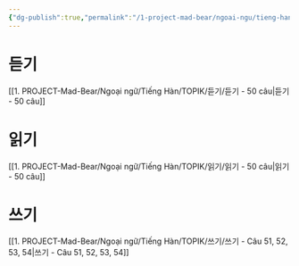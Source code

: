 ```yaml
---
{"dg-publish":true,"permalink":"/1-project-mad-bear/ngoai-ngu/tieng-han/topik/on-topik/","dgPassFrontmatter":true}
---
```


# 듣기
[[1. PROJECT-Mad-Bear/Ngoại ngữ/Tiếng  Hàn/TOPIK/듣기/듣기 - 50 câu\|듣기 - 50 câu]]

# 읽기
[[1. PROJECT-Mad-Bear/Ngoại ngữ/Tiếng  Hàn/TOPIK/읽기/읽기 - 50 câu\|읽기 - 50 câu]]

# 쓰기
[[1. PROJECT-Mad-Bear/Ngoại ngữ/Tiếng  Hàn/TOPIK/쓰기/쓰기 - Câu 51, 52, 53, 54\|쓰기 - Câu 51, 52, 53, 54]]